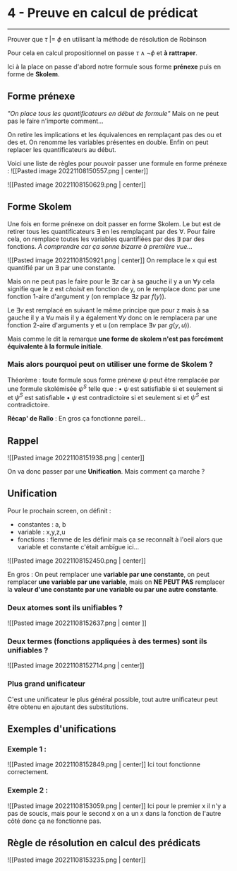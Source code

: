 # 4 - Preuve en calcul de prédicat
---
Prouver que $\tau$ |= $\phi$ en utilisant la méthode de résolution de Robinson

Pour cela en calcul propositionnel on passe $\tau \wedge \neg \phi$ et **à rattraper**.

Ici à la place on passe d'abord notre formule sous forme **prénexe** puis en forme de **Skolem**.

## Forme prénexe

*"On place tous les quantificateurs en début de formule"*
Mais on ne peut pas le faire n'importe comment...

On retire les implications et les équivalences en remplaçant pas des ou et des et.
On renomme les variables présentes en double.
Enfin on peut replacer les quantificateurs au début.

Voici une liste de règles pour pouvoir passer une formule en forme prénexe :
![[Pasted image 20221108150557.png | center]]

![[Pasted image 20221108150629.png | center]]

## Forme Skolem

Une fois en forme prénexe on doit passer en forme Skolem.
Le but est de retirer tous les quantificateurs $\exists$ en les remplaçant par des $\forall$. 
Pour faire cela, on remplace toutes les variables quantifiées par des $\exists$ par des fonctions. *À comprendre car ça sonne bizarre à première vue...*

![[Pasted image 20221108150921.png | center]]
On remplace le x qui est quantifié par un $\exists$ par une constante. 

Mais on ne peut pas le faire pour le $\exists z$ car à sa gauche il y a un $\forall y$ cela signifie que le z est *choisit* en fonction de y, on le remplace donc par une fonction 1-aire d'argument y (on remplace $\exists z$ par $f(y)$).

Le $\exists v$ est remplacé en suivant le même principe que pour z mais à sa gauche il y a $\forall u$ mais il y a également $\forall y$ donc on le remplacera par une fonction 2-aire d'arguments y et u (on remplace $\exists v$ par $g(y,u)$).

Mais comme le dit la remarque **une forme de skolem n'est pas forcément équivalente à la formule initiale**.

### Mais alors pourquoi peut on utiliser une forme de Skolem ?

Théorème : toute formule sous forme prénexe $ψ$ peut être remplacée par une formule skolémisée $ψ^S$ telle que : 
• $ψ$ est satisfiable si et seulement si et $ψ^S$ est satisfiable 
• $ψ$ est contradictoire si et seulement si et $ψ^S$ est contradictoire.

**Récap' de Rallo** : En gros ça fonctionne pareil...

## Rappel

![[Pasted image 20221108151938.png | center]]

On va donc passer par une **Unification**. Mais comment ça marche ?

## Unification

Pour le prochain screen, on définit :
- constantes : a, b
- variable : x,y,z,u
- fonctions : flemme de les définir mais ça se reconnaît à l'oeil alors que variable et constante c'était ambïgue ici...

![[Pasted image 20221108152450.png | center]]

En gros : On peut remplacer une **variable par une constante**, on peut remplacer **une variable par une variable**, mais on **NE PEUT PAS** remplacer la **valeur d'une constante par une variable ou par une autre constante**.

### Deux atomes sont ils unifiables ?

![[Pasted image 20221108152637.png | center ]]

### Deux termes (fonctions appliquées à des termes) sont ils unifiables ?

![[Pasted image 20221108152714.png | center]]

### Plus grand unificateur

C'est une unificateur le plus général possible, tout autre unificateur peut être obtenu en ajoutant des substitutions.

## Exemples d'unifications

### Exemple 1 :

![[Pasted image 20221108152849.png | center]]
Ici tout fonctionne correctement.

### Exemple 2 :

![[Pasted image 20221108153059.png | center]]
Ici pour le premier x il n'y a pas de soucis, mais pour le second x on a un x dans la fonction de l'autre côté donc ça ne fonctionne pas.

## Règle de résolution en calcul des prédicats

![[Pasted image 20221108153235.png | center]]

